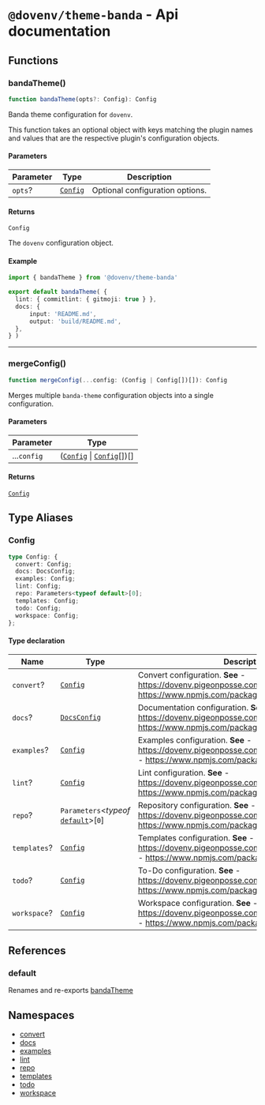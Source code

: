 # `@dovenv/theme-banda` - Api documentation

## Functions

### bandaTheme()

```ts
function bandaTheme(opts?: Config): Config
```

Banda theme configuration for `dovenv`.

This function takes an optional object with keys matching the plugin names
and values that are the respective plugin's configuration objects.

#### Parameters

| Parameter | Type | Description |
| ------ | ------ | ------ |
| `opts`? | [`Config`](#config) | Optional configuration options. |

#### Returns

`Config`

The `dovenv` configuration object.

#### Example

```ts
import { bandaTheme } from '@dovenv/theme-banda'

export default bandaTheme( {
  lint: { commitlint: { gitmoji: true } },
  docs: {
      input: 'README.md',
      output: 'build/README.md',
  },
} )
```

***

### mergeConfig()

```ts
function mergeConfig(...config: (Config | Config[])[]): Config
```

Merges multiple `banda-theme` configuration objects into a single configuration.

#### Parameters

| Parameter | Type |
| ------ | ------ |
| ...`config` | ([`Config`](#config) \| [`Config`](#config)[])[] |

#### Returns

[`Config`](#config)

## Type Aliases

### Config

```ts
type Config: {
  convert: Config;
  docs: DocsConfig;
  examples: Config;
  lint: Config;
  repo: Parameters<typeof default>[0];
  templates: Config;
  todo: Config;
  workspace: Config;
};
```

#### Type declaration

| Name | Type | Description |
| ------ | ------ | ------ |
| `convert`? | [`Config`](namespaces/convert.md#config) | Convert configuration. **See** - https://dovenv.pigeonposse.com/guide/plugin/convert - https://www.npmjs.com/package/@dovenv/convert |
| `docs`? | [`DocsConfig`](namespaces/docs.md#docsconfig) | Documentation configuration. **See** - https://dovenv.pigeonposse.com/guide/plugin/docs - https://www.npmjs.com/package/@dovenv/docs |
| `examples`? | [`Config`](namespaces/examples.md#config) | Examples configuration. **See** - https://dovenv.pigeonposse.com/guide/plugin/examples - https://www.npmjs.com/package/@dovenv/examples |
| `lint`? | [`Config`](namespaces/lint/index.md#config) | Lint configuration. **See** - https://dovenv.pigeonposse.com/guide/plugin/lint - https://www.npmjs.com/package/@dovenv/lint |
| `repo`? | `Parameters`\<*typeof* [`default`](namespaces/repo.md#default)\>\[`0`\] | Repository configuration. **See** - https://dovenv.pigeonposse.com/guide/plugin/repo - https://www.npmjs.com/package/@dovenv/repo |
| `templates`? | [`Config`](namespaces/templates.md#config) | Templates configuration. **See** - https://dovenv.pigeonposse.com/guide/plugin/templates - https://www.npmjs.com/package/@dovenv/templates |
| `todo`? | [`Config`](namespaces/todo.md#config) | To-Do configuration. **See** - https://dovenv.pigeonposse.com/guide/plugin/todo - https://www.npmjs.com/package/@dovenv/todo |
| `workspace`? | [`Config`](namespaces/workspace.md#config) | Workspace configuration. **See** - https://dovenv.pigeonposse.com/guide/plugin/workspace - https://www.npmjs.com/package/@dovenv/workspace |

## References

### default

Renames and re-exports [bandaTheme](#bandatheme)

## Namespaces

- [convert](namespaces/convert.md)
- [docs](namespaces/docs.md)
- [examples](namespaces/examples.md)
- [lint](namespaces/lint/index.md)
- [repo](namespaces/repo.md)
- [templates](namespaces/templates.md)
- [todo](namespaces/todo.md)
- [workspace](namespaces/workspace.md)
